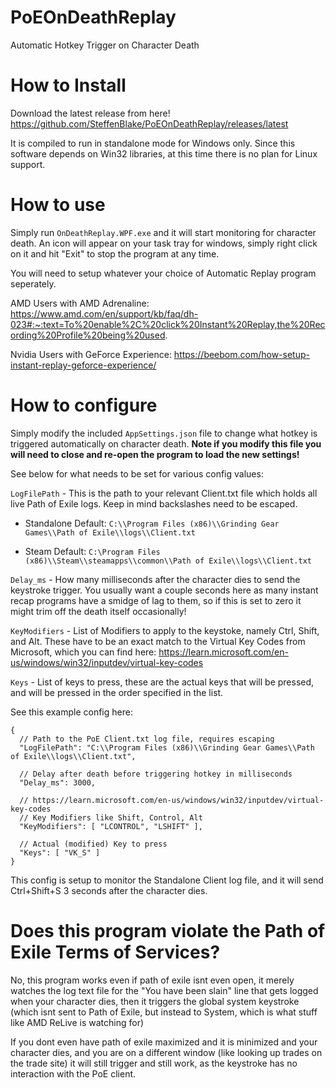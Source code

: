 # PoEOnDeathReplay
Automatic Hotkey Trigger on Character Death


# How to Install

Download the latest release from here! https://github.com/SteffenBlake/PoEOnDeathReplay/releases/latest

It is compiled to run in standalone mode for Windows only. Since this software depends on Win32 libraries, at this time there is no plan for Linux support.

# How to use

Simply run `OnDeathReplay.WPF.exe` and it will start monitoring for character death. An icon will appear on your task tray for windows, simply right click on it and hit "Exit" to stop the program at any time.

You will need to setup whatever your choice of Automatic Replay program seperately.

AMD Users with AMD Adrenaline: https://www.amd.com/en/support/kb/faq/dh-023#:~:text=To%20enable%2C%20click%20Instant%20Replay,the%20Recording%20Profile%20being%20used.

Nvidia Users with GeForce Experience: https://beebom.com/how-setup-instant-replay-geforce-experience/ 

# How to configure

Simply modify the included `AppSettings.json` file to change what hotkey is triggered automatically on character death. **Note if you modify this file you will need to close and re-open the program to load the new settings!**

See below for what needs to be set for various config values:

`LogFilePath` - This is the path to your relevant Client.txt file which holds all live Path of Exile logs. Keep in mind backslashes need to be escaped.

* Standalone Default: `C:\\Program Files (x86)\\Grinding Gear Games\\Path of Exile\\logs\\Client.txt`

* Steam Default: `C:\Program Files (x86)\\Steam\\steamapps\\common\\Path of Exile\\logs\\Client.txt`

`Delay_ms` - How many milliseconds after the character dies to send the keystroke trigger. You usually want a couple seconds here as many instant recap programs have a smidge of lag to them, so if this is set to zero it might trim off the death itself occasionally!

`KeyModifiers` - List of Modifiers to apply to the keystoke, namely Ctrl, Shift, and Alt. These have to be an exact match to the Virtual Key Codes from Microsoft, which you can find here: https://learn.microsoft.com/en-us/windows/win32/inputdev/virtual-key-codes

`Keys` - List of keys to press, these are the actual keys that will be pressed, and will be pressed in the order specified in the list.

See this example config here:

```
{
  // Path to the PoE Client.txt log file, requires escaping
  "LogFilePath": "C:\\Program Files (x86)\\Grinding Gear Games\\Path of Exile\\logs\\Client.txt",

  // Delay after death before triggering hotkey in milliseconds
  "Delay_ms": 3000,

  // https://learn.microsoft.com/en-us/windows/win32/inputdev/virtual-key-codes
  // Key Modifiers like Shift, Control, Alt
  "KeyModifiers": [ "LCONTROL", "LSHIFT" ],

  // Actual (modified) Key to press
  "Keys": [ "VK_S" ]
}
```

This config is setup to monitor the Standalone Client log file, and it will send Ctrl+Shift+S 3 seconds after the character dies.

# Does this program violate the Path of Exile Terms of Services?

No, this program works even if path of exile isnt even open, it merely watches the log text file for the "You have been slain" line that gets logged when your character dies, then it triggers the global system keystroke (which isnt sent to Path of Exile, but instead to System, which is what stuff like AMD ReLive is watching for)

If you dont even have path of exile maximized and it is minimized and your character dies, and you are on a different window (like looking up trades on the trade site) it will still trigger and still work, as the keystroke has no interaction with the PoE client.
